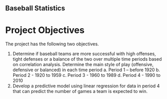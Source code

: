 ## Baseball Statistics
# Project Objectives
The project has the following two objectives.
1.	Determine if baseball teams are more successful with high offenses, tight defenses or a balance of the two over multiple time periods based on correlation analysis. Determine the main style of play (offensive, defensive or balanced) in each time period
  a.	Period 1 – before 1920
  b.	Period 2 - 1920 to 1959
  c.	Period 3 - 1960 to 1989
  d.	Period 4 - 1990 to 2010
2.	Develop a predictive model using linear regression for data in period 4 that can predict the number of games a team is expected to win.

